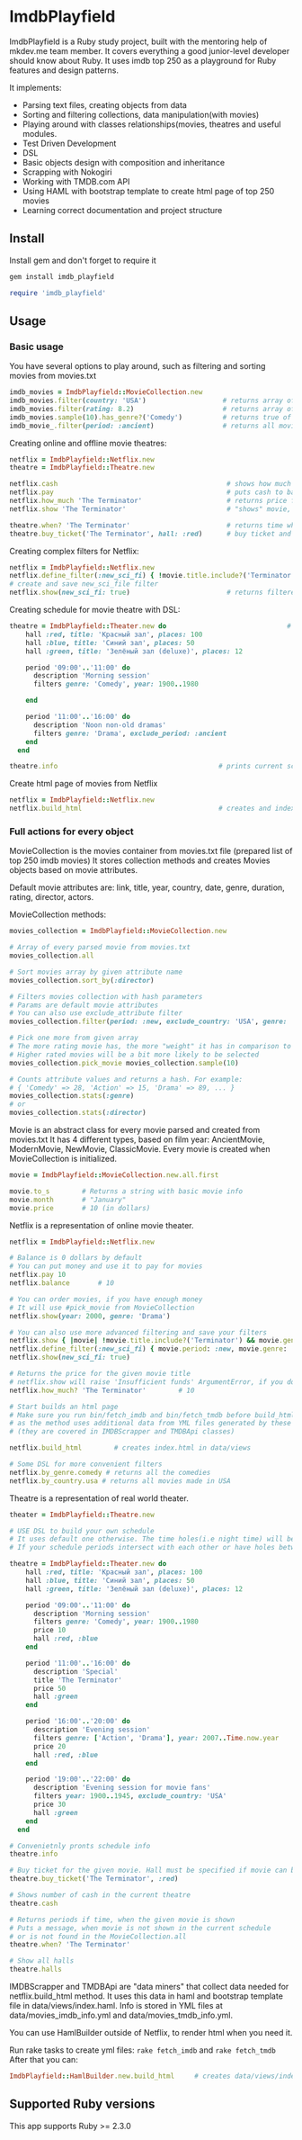 # ImdbPlayfield

ImdbPlayfield is a Ruby study project, built with the mentoring help of mkdev.me team member.
It covers everything a good junior-level developer should know about Ruby. It uses imdb top 250 as a playground
for Ruby features and design patterns.

It implements:
 - Parsing text files, creating objects from data
 - Sorting and filtering collections, data manipulation(with movies)
 - Playing around with classes relationships(movies, theatres and useful modules.
 - Test Driven Development
 - DSL
 - Basic objects design with composition and inheritance
 - Scrapping with Nokogiri
 - Working with TMDB.com API
 - Using HAML with bootstrap template to create html page of top 250 movies
 - Learning correct documentation and project structure

## Install

Install gem and don't forget to require it
```ruby
gem install imdb_playfield
```
```ruby
require 'imdb_playfield'
```

## Usage

### Basic usage

You have several options to play around, such as
filtering and sorting movies from movies.txt
```ruby
imdb_movies = ImdbPlayfield::MovieCollection.new
imdb_movies.filter(country: 'USA')                   # returns array of movies made in USA
imdb_movies.filter(rating: 8.2)                      # returns array of movies with rating of 8.2
imdb_movies.sample(10).has_genre?('Comedy')          # returns true of false if any comedy movie present in array
imdb_movie_.filter(period: :ancient)                 # returns all movies that were made before 1945
```

Creating online and offline movie theatres:
```ruby
netflix = ImdbPlayfield::Netflix.new                             
theatre = ImdbPlayfield::Theatre.new

netflix.cash                                          # shows how much cash Netflix has
netflix.pay                                           # puts cash to balance
netflix.how_much 'The Terminator'                     # returns price for movie in dollars
netflix.show 'The Terminator'                         # "shows" movie, withdraw it's price from balance

theatre.when? 'The Terminator'                        # returns time when movie will be shown
theatre.buy_ticket('The Terminator', hall: :red)      # buy ticket and withdraw it's price from balance
```
Creating complex filters for Netflix:
```ruby
netflix = ImdbPlayfield::Netflix.new
netflix.define_filter(:new_sci_fi) { !movie.title.include?('Terminator') && movie.genre.include?('Action') && movie.year > 2003 }
# create and save new_sci_file filter
netflix.show(new_sci_fi: true)                        # returns filtered array of movies
```

Creating schedule for movie theatre with DSL:
```ruby
theatre = ImdbPlayfield::Theater.new do                              # creates a Theatre with given schedule
    hall :red, title: 'Красный зал', places: 100
    hall :blue, title: 'Синий зал', places: 50
    hall :green, title: 'Зелёный зал (deluxe)', places: 12

    period '09:00'..'11:00' do
      description 'Morning session'
      filters genre: 'Comedy', year: 1900..1980

    end

    period '11:00'..'16:00' do
      description 'Noon non-old dramas'
      filters genre: 'Drama', exclude_period: :ancient
    end
  end

theatre.info                                        # prints current schedule
```

Create html page of movies from Netflix
```ruby
netflix = ImdbPlayfield::Netflix.new
netflix.build_html                                  # creates and index.html file in data/views/
```

### Full actions for every object
MovieCollection is the movies container from movies.txt file (prepared list of top 250 imdb movies)
It stores collection methods and creates Movies objects based on movie attributes.

Default movie attributes are: link, title, year, country, date, genre, duration, rating, director, actors.

MovieCollection methods:
```ruby
movies_collection = ImdbPlayfield::MovieCollection.new

# Array of every parsed movie from movies.txt
movies_collection.all   

# Sort movies array by given attribute name
movies_collection.sort_by(:director)

# Filters movies collection with hash parameters
# Params are default movie attributes
# You can also use exclude_attribute filter
movies_collection.filter(period: :new, exclude_country: 'USA', genre: 'Action')

# Pick one more from given array
# The more rating movie has, the more "weight" it has in comparison to other
# Higher rated movies will be a bit more likely to be selected
movies_collection.pick_movie movies_collection.sample(10)

# Counts attribute values and returns a hash. For example:
# { 'Comedy' => 28, 'Action' => 15, 'Drama' => 89, ... }
movies_collection.stats(:genre)
# or
movies_collection.stats(:director)
```

Movie is an abstract class for every movie parsed and created from movies.txt
It has 4 different types, based on film year: AncientMovie, ModernMovie, NewMovie, ClassicMovie.
Every movie is created when MovieCollection is initialized.

```ruby
movie = ImdbPlayfield::MovieCollection.new.all.first

movie.to_s        # Returns a string with basic movie info
movie.month       # "January"
movie.price       # 10 (in dollars)
```

Netflix is a representation of online movie theater.

```ruby
netflix = ImdbPlayfield::Netflix.new

# Balance is 0 dollars by default
# You can put money and use it to pay for movies
netflix.pay 10
netflix.balance       # 10

# You can order movies, if you have enough money
# It will use #pick_movie from MovieCollection
netflix.show(year: 2000, genre: 'Drama')

# You can also use more advanced filtering and save your filters
netflix.show { |movie| !movie.title.include?('Terminator') && movie.genre.include?('Action') && movie.year > 2003 }
netflix.define_filter(:new_sci_fi) { movie.period: :new, movie.genre: 'Sci-Fi' }
netflix.show(new_sci_fi: true)

# Returns the price for the given movie title
# netflix.show will raise 'Insufficient funds' ArgumentError, if you don't have enough money on balance
netflix.how_much? 'The Terminator'        # 10

# Start builds an html page
# Make sure you run bin/fetch_imdb and bin/fetch_tmdb before build_html
# as the method uses additional data from YML files generated by these external requests
# (they are covered in IMDBScrapper and TMDBApi classes)

netflix.build_html        # creates index.html in data/views

# Some DSL for more convenient filters
netflix.by_genre.comedy # returns all the comedies
netflix.by_country.usa # returns all movies made in USA
```

Theatre is a representation of real world theater.

```ruby
theater = ImdbPlayfield::Theatre.new

# USE DSL to build your own schedule
# It uses default one otherwise. The time holes(i.e night time) will be considered as session break
# If your schedule periods intersect with each other or have holes between first and last of them - an error will be range_in_seconds

theatre = ImdbPlayfield::Theater.new do                              
    hall :red, title: 'Красный зал', places: 100
    hall :blue, title: 'Синий зал', places: 50
    hall :green, title: 'Зелёный зал (deluxe)', places: 12

    period '09:00'..'11:00' do
      description 'Morning session'
      filters genre: 'Comedy', year: 1900..1980
      price 10
      hall :red, :blue
    end

    period '11:00'..'16:00' do
      description 'Special'
      title 'The Terminator'
      price 50
      hall :green
    end

    period '16:00'..'20:00' do
      description 'Evening session'
      filters genre: ['Action', 'Drama'], year: 2007..Time.now.year
      price 20
      hall :red, :blue
    end

    period '19:00'..'22:00' do
      description 'Evening session for movie fans'
      filters year: 1900..1945, exclude_country: 'USA'
      price 30
      hall :green
    end
  end

# Convenietnly pronts schedule info
theatre.info

# Buy ticket for the given movie. Hall must be specified if movie can be seen in different halls.
theatre.buy_ticket('The Terminator', :red)

# Shows number of cash in the current theatre
theatre.cash

# Returns periods if time, when the given movie is shown
# Puts a message, when movie is not shown in the current schedule
# or is not found in the MovieCollection.all
theatre.when? 'The Terminator'

# Show all halls
theatre.halls
```

IMDBScrapper and TMDBApi are "data miners" that collect data needed for netflix.build_html method.
It uses this data in haml and bootstrap template file in data/views/index.haml.
Info is stored in YML files at data/movies_imdb_info.yml and data/movies_tmdb_info.yml.

You can use HamlBuilder outside of Netflix, to render html when you need it.

Run rake tasks to create yml files: `rake fetch_imdb` and `rake fetch_tmdb`
After that you can:

```ruby
ImdbPlayfield::HamlBuilder.new.build_html     # creates data/views/index.html
```

## Supported Ruby versions

This app supports Ruby >= 2.3.0

